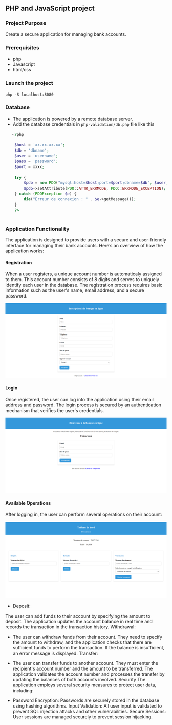 ## PHP and JavaScript project
### Project Purpose
Create a secure application for managing bank accounts.

### Prerequisites
- php
- Javascript
- html/css

### Launch the project 
```php -S localhost:8080```

### Database
- The application is powered by a remote database server.
- Add the database credentials in ```php-validation/db.php``` file like this

```php
   <?php

    $host = 'xx.xx.xx.xx';
    $db = 'dbname';
    $user = 'username';
    $pass = 'password';
    $port = xxxx;

    try {
        $pdo = new PDO("mysql:host=$host;port=$port;dbname=$db", $user, $pass);
        $pdo->setAttribute(PDO::ATTR_ERRMODE, PDO::ERRMODE_EXCEPTION);
    } catch (PDOException $e) {
        die("Erreur de connexion : " . $e->getMessage());
    }
    ?>
 
```


### Application Functionality
The application is designed to provide users with a secure and user-friendly interface for managing their bank accounts. Here’s an overview of how the application works:

#### Registration
When a user registers, a unique account number is automaticaly assigned to them. This account number consists of 8 digits and serves to uniquely identify each user in the database. The registration process requires basic information such as the user's name, email address, and a secure password.

![Registration-page](images/register.png)

#### Login
Once registered, the user can log into the application using their email address and password. The login process is secured by an authentication mechanism that verifies the user's credentials.

![Login-page](images/login.png)

#### Available Operations
After logging in, the user can perform several operations on their account:

![Dashboard-page](images/Dashboard.png)

- Deposit:

The user can add funds to their account by specifying the amount to deposit. The application updates the account balance in real time and records the transaction in the transaction history.
Withdrawal:

- The user can withdraw funds from their account. They need to specify the amount to withdraw, and the application checks that there are sufficient funds to perform the transaction. If the balance is insufficient, an error message is displayed.
Transfer:

- The user can transfer funds to another account. They must enter the recipient's account number and the amount to be transferred. The application validates the account number and processes the transfer by updating the balances of both accounts involved.
Security
The application employs several security measures to protect user data, including:

- Password Encryption: Passwords are securely stored in the database using hashing algorithms.
Input Validation: All user input is validated to prevent SQL injection attacks and other vulnerabilities.
Secure Sessions: User sessions are managed securely to prevent session hijacking.